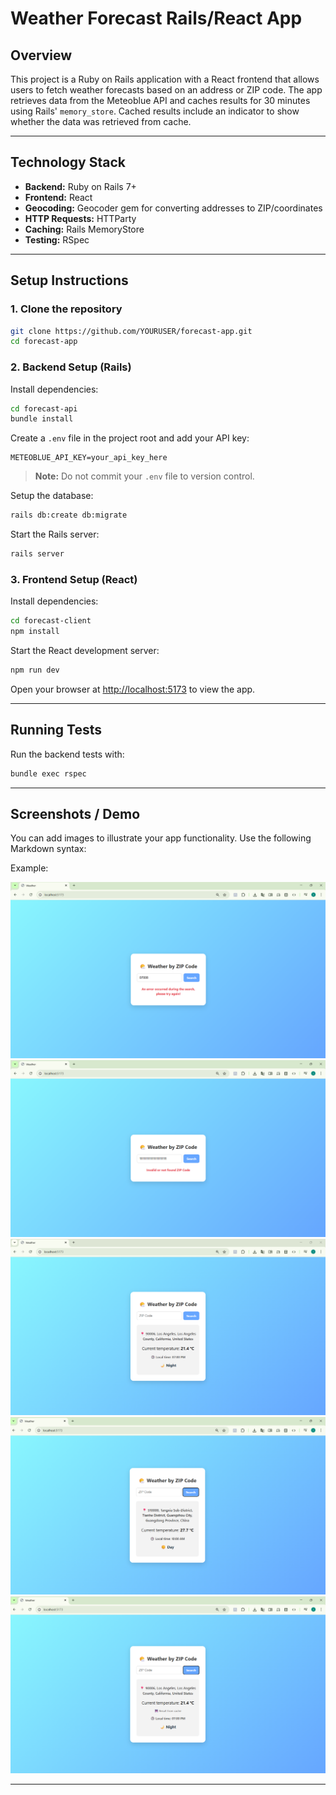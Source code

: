# Weather Forecast Rails/React App

## Overview

This project is a Ruby on Rails application with a React frontend that allows users to fetch weather forecasts based on an address or ZIP code. The app retrieves data from the Meteoblue API and caches results for 30 minutes using Rails' `memory_store`. Cached results include an indicator to show whether the data was retrieved from cache.

---

## Technology Stack

* **Backend:** Ruby on Rails 7+
* **Frontend:** React
* **Geocoding:** Geocoder gem for converting addresses to ZIP/coordinates
* **HTTP Requests:** HTTParty
* **Caching:** Rails MemoryStore
* **Testing:** RSpec

---

## Setup Instructions

### 1. Clone the repository

```bash
git clone https://github.com/YOURUSER/forecast-app.git
cd forecast-app
````

### 2. Backend Setup (Rails)

Install dependencies:

```bash
cd forecast-api
bundle install
```

Create a `.env` file in the project root and add your API key:

```env
METEOBLUE_API_KEY=your_api_key_here
```

> **Note:** Do not commit your `.env` file to version control.

Setup the database:

```bash
rails db:create db:migrate
```

Start the Rails server:

```bash
rails server
```

### 3. Frontend Setup (React)

Install dependencies:

```bash
cd forecast-client
npm install
```

Start the React development server:

```bash
npm run dev
```

Open your browser at [http://localhost:5173](http://localhost:5173) to view the app.

---

## Running Tests

Run the backend tests with:

```bash
bundle exec rspec
```

---

## Screenshots / Demo

You can add images to illustrate your app functionality. Use the following Markdown syntax:

Example:

![Erro](docs/image-error.png)
![Invalid Zip Code](docs/image-invalid-zipcode.png)
![Forecast Result](docs/image-ok-1.png)
![Forecast Result](docs/image-ok-2.png)
![Forecast Cached Result](docs/image-ok-1-cached.png)

---
